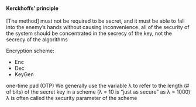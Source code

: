 #### Kerckhoffs’ principle
[The method] must not be required to be secret, and it must be able to fall into the enemy’s hands without causing inconvenience.
all of the security of the system should be concentrated in the secrecy of the key, not the secrecy of the algorithms


Encryption scheme:
- Enc
- Dec
- KeyGen

one-time pad (OTP)
We generally use the variable λ to refer to the length (# of bits) of the secret key in a scheme
(λ = 10 is “just as secure” as λ = 1000)
λ is often called the security parameter of the scheme


